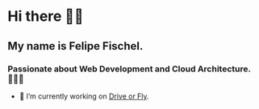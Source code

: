 # Hi there 👋🏻 
## My name is Felipe Fischel. 
### Passionate about Web Development and Cloud Architecture.👨🏻‍💻

- 🔭 I’m currently working on [Drive or Fly](https://driveorfly.io).

<!--
**felipefischel/felipefischel** is a ✨ _special_ ✨ repository because its `README.md` (this file) appears on your GitHub profile.

Here are some ideas to get you started:

- 🔭 I’m currently working on ...
- 🌱 I’m currently learning ...
- 👯 I’m looking to collaborate on ...
- 🤔 I’m looking for help with ...
- 💬 Ask me about ...
- 📫 How to reach me: ...
- 😄 Pronouns: ...
- ⚡ Fun fact: ...
-->
